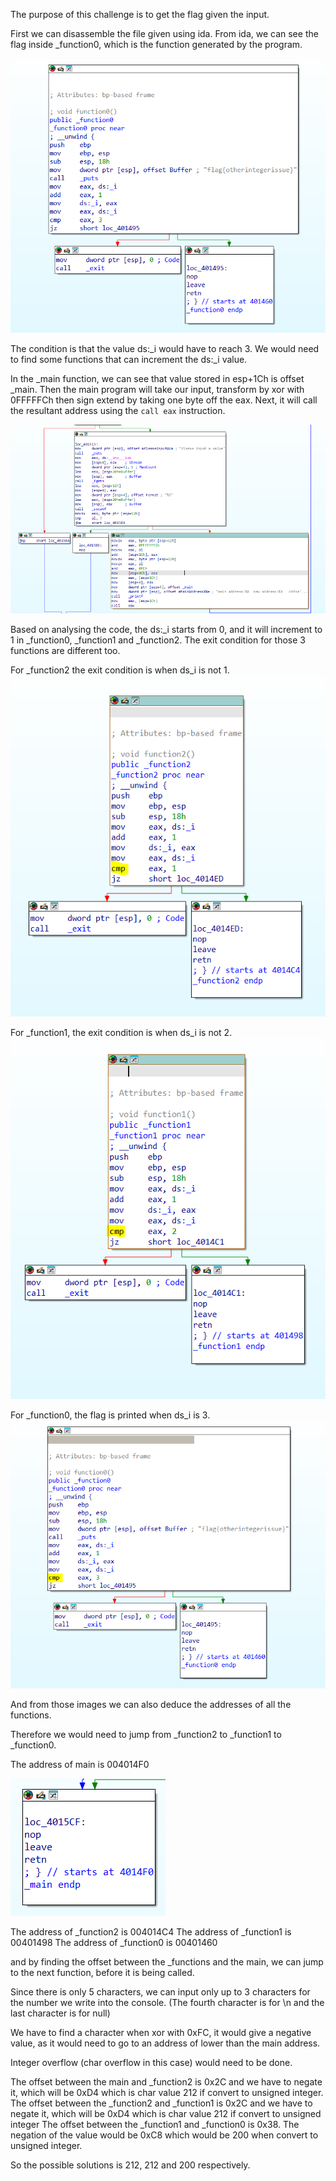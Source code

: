 The purpose of this challenge is to get the flag given the input.

First we can disassemble the file given using ida. From ida, we can see the flag inside _function0, which is the function generated by the program.

![alt text](image.png)

The condition is that the value ds:_i would have to reach 3. We would need to find some functions that can increment the ds:_i value.

In the _main function, we can see that value stored in esp+1Ch is offset _main. Then the main program will take our input, transform by xor with 0FFFFFCh then sign extend by taking one byte off the eax. Next, it will call the resultant address using the `call eax` instruction.


![alt text](image-2.png)
<!-- ![alt text](image-1.png) -->

Based on analysing the code, the ds:_i starts from 0, and it will increment to 1 in _function0, _function1 and _function2.
The exit condition for those 3 functions are different too.

For _function2 the exit condition is when ds_i is not 1.
![alt text](image-5.png)

For _function1, the exit condition is when ds_i is not 2.
![alt text](image-4.png)

For _function0, the flag is printed when ds_i is 3.
![alt text](image-3.png)


And from those images we can also deduce the addresses of all the functions.

Therefore we would need to jump from _function2 to _function1 to _function0.

The address of main is 004014F0

![alt text](image-6.png)

The address of _function2 is 004014C4
The address of _function1 is 00401498
The address of _function0 is 00401460

and by finding the offset between the _functions and the main, we can jump to the next function, before it is being called.

Since there is only 5 characters, we can input only up to 3 characters for the number we write into the console. (The fourth character is for \n and the last character is for null)

We have to find a character when xor with 0xFC, it would give a negative value, as it would need to go to an address of lower than the main address.

Integer overflow (char overflow in this case) would need to be done.

The offset between the main and _function2 is 0x2C and we have to negate it, which will be 0xD4 which is char value 212 if convert to unsigned integer.
The offset between the _function2 and _function1 is 0x2C and we have to negate it, which will be 0xD4 which is char value 212 if convert to unsigned integer
The offset between the _function1 and _function0 is 0x38. The negation of the value would be 0xC8 which would be 200 when convert to unsigned integer.

So the possible solutions is 212, 212 and 200 respectively.

 


